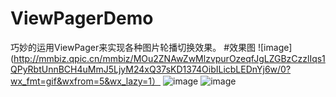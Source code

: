 # ViewPagerDemo
巧妙的运用ViewPager来实现各种图片轮播切换效果。
#效果图
![image](http://mmbiz.qpic.cn/mmbiz/MOu2ZNAwZwMlzvpurOzeqfJgLZGBzCzzlIqs1QPyRbtUnnBCH4uMmJ5LjyM24xQ37sKD1374OibILicbLEDnYj6w/0?wx_fmt=gif&wxfrom=5&wx_lazy=1）
![image](http://mmbiz.qpic.cn/mmbiz/MOu2ZNAwZwMlzvpurOzeqfJgLZGBzCzzWpibYzpibiaVoPTILz5A2EOiaicDtU8VMzricZ5OsWwv0kU8DrpjnVsKel3w/0?wx_fmt=gif&wxfrom=5&wx_lazy=1)
![image](http://mmbiz.qpic.cn/mmbiz/MOu2ZNAwZwMlzvpurOzeqfJgLZGBzCzzbSLy4wj82M7fKEUxgpibicTOjAMiaATd6wHUEEPJJGCQqc4zLz9d3eJjQ/0?wx_fmt=gif&wxfrom=5&wx_lazy=1)
